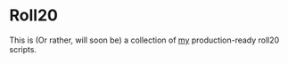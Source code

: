 # Roll20

This is (Or rather, will soon be) a collection of [my](https://app.roll20.net/users/17557/chris-s) production-ready roll20 scripts. 
